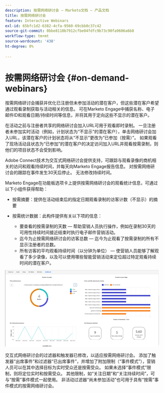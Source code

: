 ```yaml
---
description: 按需网络研讨会 — Marketo文档 — 产品文档
title: 按需网络研讨会
feature: Interactive Webinars
exl-id: 65bfc1d2-6382-4cfa-9560-69cbb0c37c42
source-git-commit: 0bbe8110b7912cfbe04fdfc9b73c90fa9606a6b8
workflow-type: tm+mt
source-wordcount: '438'
ht-degree: 0%

---
```


# 按需网络研讨会 {#on-demand-webinars}

按需网络研讨会捕获并优化已注册但未参加活动的潜在客户，但这些潜在客户希望通过观看录制获取与活动相关的信息。 可在Marketo Engage中捕获名称、电子邮件ID和观看日期/持续时间等信息，并将其用于定向这些不显示的潜在客户。

在活动之前与注册者共享的网络研讨会加入URL可用于观看即时录制。 一旦注册者未参加实时活动（例如，计划状态为“不显示”的潜在客户），单击网络研讨会加入URL，该潜在客户的计划状态将从“不显示”更改为“已参加（按需）”。 如果观看了现场活动且状态为“已参加”的潜在客户的决定访问加入URL并观看按需录制，则他们的项目状态不会受到影响。

Adobe Connect技术为交互式网络研讨会提供支持，可跟踪与观看录像的商机相关的访问和观看持续时间，并每天向Marketo Engage报告信息。 对按需网络研讨会的跟踪在事件发生30天后停止。 无法修改持续时间。

Marketo Engage在功能板选项卡上提供按需网络研讨会的观看统计信息，可通过以下小组件获得帮助：

* 按需摘要：提供在活动结束后的指定日期观看录制的访客计数（不显示）的摘要

* 按需统计数据：此构件提供有关以下项的信息：
   * 要查看的按需录制的天数 — 帮助营销人员执行操作，例如在录制30天的可用性持续时间接近结束时执行电子邮件营销活动。
   * 迄今为止按需网络研讨会的访客总数 — 迄今为止观看了按需录制的所有不显示注册者的总数。
   * 所有访客的平均观看持续时间（以分钟为单位） — 使营销人员能够了解观看了多少录像，以及可以使用哪些智能营销活动来定位超过特定观看持续时间的潜在客户。

![](assets/on-demand-webinars-1.png)

交互式网络研讨会的过滤器和触发器已修改，以适应按需网络研讨会。 添加了触发器“出席事件”和过滤器“已出席事件”，并增加了附加限制（“事件模式”），营销人员可以在其中选择目标为实时受众还是按需受众。 如果未选择“事件模式”限制，则将定位实时和按需受众。 其他限制，如“关注日期”和“关注持续时间”，可与“按需”事件模式一起使用。 非活动过滤器“尚未参加活动”也可用于具有“按需”事件模式的按需网络研讨会。
